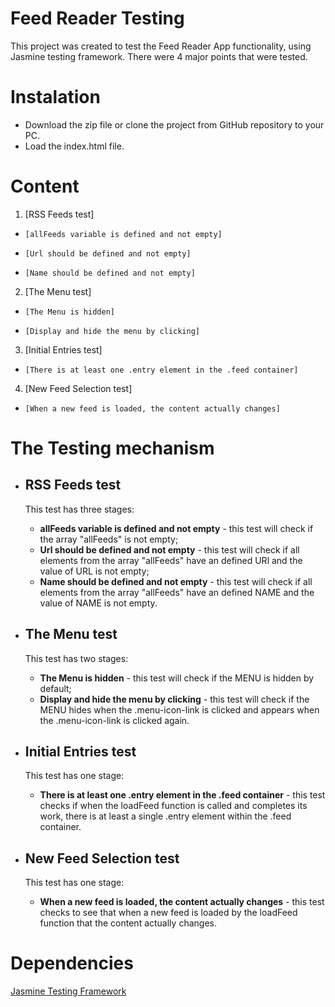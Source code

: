 # Feed Reader Testing

This project was created to test the Feed Reader App functionality, using Jasmine testing framework.
There were 4 major points that were tested.

# Instalation
* Download the zip file or clone the project from GitHub repository to your PC.
* Load the index.html file.

# Content

1. [RSS Feeds test]
*     [allFeeds variable is defined and not empty]
*     [Url should be defined and not empty]
*     [Name should be defined and not empty]
2. [The Menu test]
*     [The Menu is hidden]
*     [Display and hide the menu by clicking]
3. [Initial Entries test]
*     [There is at least one .entry element in the .feed container]
4. [New Feed Selection test]
*     [When a new feed is loaded, the content actually changes]


# The Testing mechanism

* ##    RSS Feeds test

    This test has three stages: 
    *  **allFeeds variable is defined and not empty** - this test will check if the array "allFeeds" is not empty;
    *  **Url should be defined and not empty** - this test will check if all elements from the array "allFeeds" have an defined URl and the value of URL is not empty;
    * **Name should be defined and not empty** - this test will check if all elements from the array "allFeeds" have an defined NAME and the value of NAME is not empty.

* ##    The Menu test

    This test has two stages:
    * **The Menu is hidden** - this test will check if the MENU is hidden by default;
    * **Display and hide the menu by clicking** - this test will check if the MENU hides when the .menu-icon-link is clicked and appears when the .menu-icon-link is clicked again.
    
* ##    Initial Entries test

    This test has one stage:
    * **There is at least one .entry element in the .feed container** - this test checks if when the loadFeed
    function is called and completes its work, there is at least a single .entry element within the .feed container.
    
* ## New Feed Selection test

    This test has one stage:
    * **When a new feed is loaded, the content actually changes** - this test checks to see that when a new feed is loaded
    by the loadFeed function that the content actually changes.

  
# Dependencies

[Jasmine Testing Framework](https://jasmine.github.io/)
